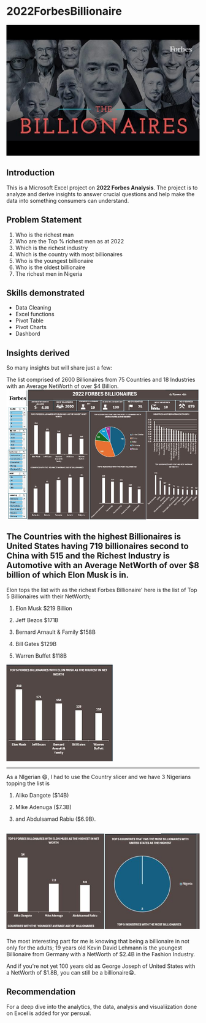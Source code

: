 # 2022ForbesBillionaire
![](github_Forbesimage.jpeg)

## Introduction
This is a Microsoft Excel project on **2022 Forbes Analysis**. The project is to analyze and derive insights to answer crucial questions and help make the data into something consumers can understand.

## Problem Statement
1. Who is the richest man
2. Who are the Top % richest men as at 2022
3. Which is the richest industry
4. Which is the country with most billionaires
5. Who is the youngest billionaire
6. Who is the oldest billionaire
7. The richest men in Nigeria

## Skills demonstrated
- Data Cleaning
- Excel functions
- Pivot Table
- Pivot Charts
- Dashbord

## Insights derived

So many insights but will share just a few:

The list comprised of 2600 Billionaires from 75 Countries and 18 Industries with an Average NetWorth of over $4 Billion.
![](Forbes1.JPG)

The Countries with the highest Billionaires is United States having 719 billionaires second to China with 515 and 
the Richest Industry is Automotive with an Average NetWorth of over $8 billion of which Elon Musk is in.
---
Elon tops the list with as the richest Forbes Billionaire' here is the list of Top 5 Billionaires with their NetWorth;

 1. Elon Musk $219 Billion

2.  Jeff Bezos $171B

3. Bernard Arnault & Family $158B

4. Bill Gates $129B

5. Warren Buffet $118B

![](Top5.JPG)

---
As a NIgerian 😄, I had to use the Country slicer and we have 3 Nigerians topping the list is 
1. Aliko Dangote ($14B)

2. MIke Adenuga ($7.3B)

3. and Abdulsamad Rabiu ($6.9B).

![](ForbesNigeria.JPG)
---
The most interesting part for me is knowing that being a billionaire in not only for the adults; 19 years old Kevin David Lehmann is the youngest Billionaire from Germany with a NetWorth of $2.4B in the Fashion Industry.

And if you're not yet 100 years old as George Joseph of United States with a NetWorth of $1.8B, you can still be a billionaire😁.

## Recommendation
For a deep dive into the analytics, the data, analysis and visualiization done on Excel is added for yor persual.

